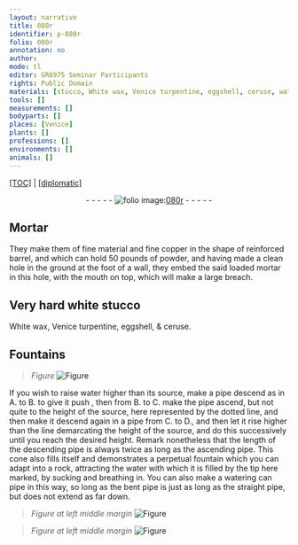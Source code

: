 ```yaml
---
layout: narrative
title: 080r
identifier: p-080r
folio: 080r
annotation: no
author:
mode: tl
editor: GR8975 Seminar Participants
rights: Public Domain
materials: [stucco, White wax, Venice turpentine, eggshell, ceruse, water]
tools: []
measurements: []
bodyparts: []
places: [Venice]
plants: []
professions: []
environments: []
animals: []
---
```


 <p><a href="{{ site.baseurl }}/translation/">[TOC]</a> | <a href="{{ site.baseurl }}/texts/p-080r_tc/" target="_blank">[diplomatic]</a></p><div class="folio" align="center">- - - - - <a href="http://gallica.bnf.fr/ark:/12148/btv1b10500001g/f165.item" target="_blank"><img src="https://cu-mkp.github.io/2017-workshop-edition/assets/photo-icon.png" alt="folio image: " style="display:inline-block; margin-bottom:-3px;"/>080r</a> - - - - - </div>  
  

## Mortar

 
They make them of fine material and fine copper in the shape of reinforced barrel, and which can hold 50 pounds of powder, and having made a clean hole in the ground at the foot of a wall, they embed the said loaded mortar in this hole, with the mouth on top, which will make a large breach.
 
 
  

## Very hard white <span class="m">stucco</span>

 
<span class="m">White wax</span>, <span class="m"><span class="pl">Venice</span> turpentine</span>, <span class="m">eggshell</span>, & <span class="m">ceruse</span>.
 
 
  

## Fountains

 
> *Figure*
> <a href="https://drive.google.com/open?id=0B9-oNrvWdlO5c3dLNVNsem9nTjQ" target="_blank"><img src="https://cu-mkp.github.io/GR8975-edition/assets/photo-icon.png" alt="Figure" style="display:inline-block; margin-bottom:-3px;"/></a>
 
If you wish to raise <span class="m">water</span> higher than its source, make a pipe descend as in A. to B. to give it push <span class="del"></span>, then from B. to C. make the pipe ascend, but not quite to the height of the source, here represented by the dotted line, and then make it descend again in a pipe from C. to D., and then let it rise higher than the line demarcating the height of the source, and do this successively until you reach the desired height. Remark nonetheless that the length of the descending pipe is always twice as long as the ascending pipe. This cone also fills itself and demonstrates a perpetual fountain which you can adapt into a rock, attracting the water with which it is filled by the tip here marked, by sucking and breathing in. You can also make a watering can pipe in this way, so long as the bent pipe is just as long as the straight pipe, but does not extend as far down.
 
> *Figure*
> *at left middle margin*
> <a href="https://drive.google.com/open?id=0B9-oNrvWdlO5N2U2RXB5UFc3TUE" target="_blank"><img src="https://cu-mkp.github.io/GR8975-edition/assets/photo-icon.png" alt="Figure" style="display:inline-block; margin-bottom:-3px;"/></a>
 
> *Figure*
> *at left middle margin*
> <a href="https://drive.google.com/open?id=0B9-oNrvWdlO5R2ZBNWRseEpQdnc" target="_blank"><img src="https://cu-mkp.github.io/GR8975-edition/assets/photo-icon.png" alt="Figure" style="display:inline-block; margin-bottom:-3px;"/></a>
 
 